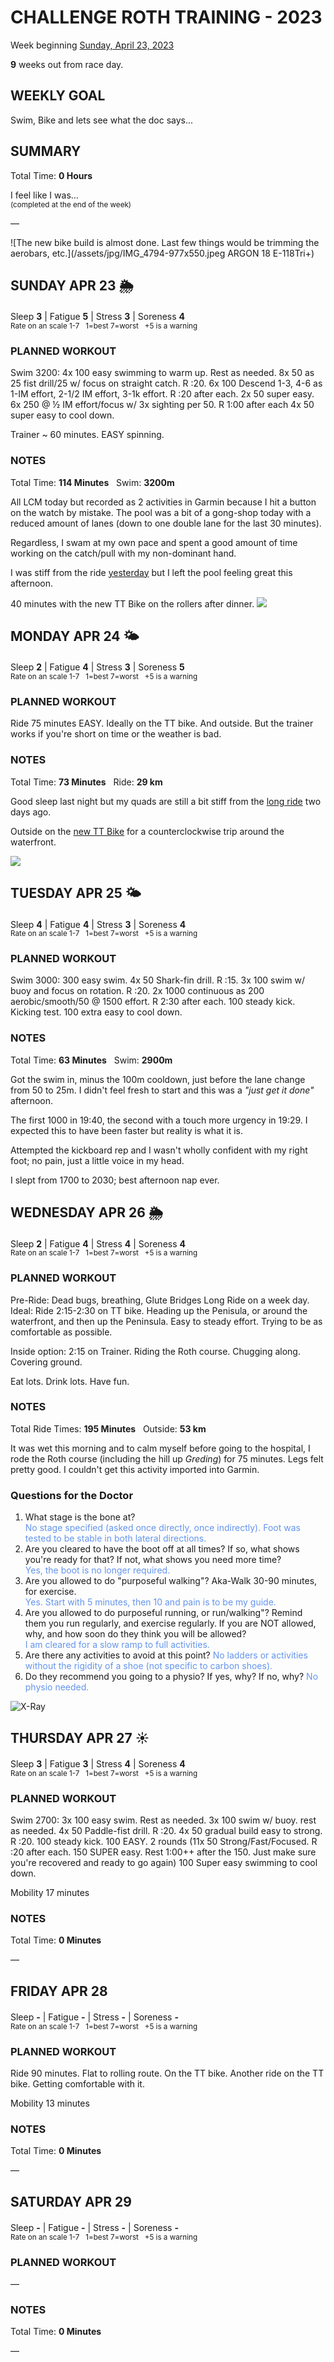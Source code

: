 # CHALLENGE ROTH TRAINING - 2023
Week beginning [Sunday, April 23, 2023](javascript:flick('sun');)

**9** weeks out from race day.

## WEEKLY GOAL
Swim, Bike and lets see what the doc says...

## SUMMARY
Total Time: **0 Hours**

I feel like I was...
<br /><sup>(completed at the end of the week)</sup>

&mdash;

![The new bike build is almost done.  Last few things would be trimming the aerobars, etc.](/assets/jpg/IMG_4794-977x550.jpeg ARGON 18 E-118Tri+)

## SUNDAY APR 23 🌦
Sleep **3** | Fatigue **5** | Stress **3** | Soreness **4**
<sup><br />Rate on an scale 1-7 &nbsp; 1=best 7=worst &nbsp; +5 is a warning</sup>

### PLANNED WORKOUT
Swim 3200:
4x 100 easy swimming to warm up. Rest as needed.
8x 50 as 25 fist drill/25 w/ focus on straight catch. R :20.
6x 100 Descend 1-3, 4-6 as 1-IM effort, 2-1/2 IM effort, 3-1k effort. R :20 after each.
2x 50 super easy.
6x 250 @ ½ IM effort/focus w/ 3x sighting per 50. R 1:00 after each
4x 50 super easy to cool down.

Trainer ~ 60 minutes. EASY spinning.

### NOTES
Total Time: **114 Minutes** &nbsp; Swim: **3200m** 

All LCM today but recorded as 2 activities in Garmin because I hit a button on the watch by mistake.  The pool was a bit of a gong-shop today with a reduced amount of lanes (down to one double lane for the last 30 minutes).  

Regardless, I swam at my own pace and spent a good amount of time working on the catch/pull with my non-dominant hand.
<!----->
I was stiff from the ride [yesterday](challenge2023-10weeksout?sat) but I left the pool feeling great this afternoon.

40 minutes with the new TT Bike on the rollers after dinner.
![](/assets/jpg/image.jpeg)

<!---->
## MONDAY APR 24 🌤
Sleep **2** | Fatigue **4** | Stress **3** | Soreness **5**
<sup><br />Rate on an scale 1-7 &nbsp; 1=best 7=worst &nbsp; +5 is a warning</sup>

### PLANNED WORKOUT
Ride 75 minutes EASY.
Ideally on the TT bike. And outside. 
But the trainer works if you're short on time or the weather is bad.

### NOTES
Total Time: **73 Minutes** &nbsp; Ride: **29 km**

Good sleep last night but my quads are still a bit stiff from the [long ride](challenge2023-10weeksout?sat) two days ago.

Outside on the [new TT Bike](javascript:flkty.select(2);) for a counterclockwise trip around the waterfront.

![](/assets/jpg/image.jpeg)

<!---->
## TUESDAY APR 25 🌤
Sleep **4** | Fatigue **4** | Stress **3** | Soreness **4**
<sup><br />Rate on an scale 1-7 &nbsp; 1=best 7=worst &nbsp; +5 is a warning</sup>

### PLANNED WORKOUT
Swim 3000:
300 easy swim.
4x 50 Shark-fin drill. R :15. 
3x 100 swim w/ buoy and focus on rotation. R :20. 
2x 1000 continuous as 200 aerobic/smooth/50 @ 1500 effort. R 2:30 after each. 
100 steady kick. Kicking test. 
100 extra easy to cool down.

### NOTES
Total Time: **63 Minutes** &nbsp; Swim: **2900m**

Got the swim in, minus the 100m cooldown, just before the lane change from 50 to 25m.  I didn't feel fresh to start and this was a _"just get it done"_ afternoon.

The first 1000 in 19:40, the second with a touch more urgency in 19:29.  I expected this to have been faster but reality is what it is.

Attempted the kickboard rep and I wasn't wholly confident with my right foot; no pain, just a little voice in my head.

I slept from 1700 to 2030; best afternoon nap ever.

<!---->
## WEDNESDAY APR 26 🌦
Sleep **2** | Fatigue **4** | Stress **4** | Soreness **4**
<sup><br />Rate on an scale 1-7 &nbsp; 1=best 7=worst &nbsp; +5 is a warning</sup>

### PLANNED WORKOUT
Pre-Ride: Dead bugs, breathing, Glute Bridges
Long Ride on a week day.
Ideal: Ride 2:15-2:30 on TT bike. Heading up the Penisula, or around the waterfront, and then up the Peninsula. 
Easy to steady effort. Trying to be as comfortable as possible. 

Inside option: 2:15 on Trainer. Riding the Roth course. 
Chugging along. Covering ground. 

Eat lots. Drink lots. Have fun.

### NOTES
Total Ride Times: **195 Minutes** &nbsp; Outside: **53 km**

It was wet this morning and to calm myself before going to the hospital, I rode the Roth course (including the hill up _Greding_) for 75 minutes.  Legs felt pretty good.  I couldn't get this activity imported into Garmin.

<!----->
### Questions for the Doctor
 
1. What stage is the bone at?<br /><span style="color:cornflowerblue;">No stage specified (asked once directly, once indirectly).  Foot was tested to be stable in both lateral directions.</span>
2. Are you cleared to have the boot off at all times? If so, what shows you're ready for that? If not, what shows you need more time?<br /><span style="color:cornflowerblue;">Yes, the boot is no longer required.</span>
3. Are you allowed to do "purposeful walking"? Aka-Walk 30-90 minutes, for exercise.<br /><span style="color:cornflowerblue;">Yes.  Start with 5 minutes, then 10 and pain is to be my guide.</span>
4. Are you allowed to do purposeful running, or run/walking"? Remind them you run regularly, and exercise regularly. If you are NOT allowed, why, and how soon do they think you will be allowed?<br /><span style="color:cornflowerblue;">I am cleared for a slow ramp to full activities.</span>
5. Are there any activities to avoid at this point? <span style="color:cornflowerblue;">No ladders or activities without the rigidity of a shoe (not specific to carbon shoes).</span>
6. Do they recommend you going to a physio? If yes, why? If no, why? <span style="color:cornflowerblue;">No physio needed.</span>

<!----->
![X-Ray](/assets/jpg/xray-20230426.jpeg)
<!---->
## THURSDAY APR 27 ☀️
Sleep **3** | Fatigue **3** | Stress **4** | Soreness **4**
<sup><br />Rate on an scale 1-7 &nbsp; 1=best 7=worst &nbsp; +5 is a warning</sup>

### PLANNED WORKOUT
Swim 2700:
3x 100 easy swim. Rest as needed.
3x 100 swim w/ buoy. rest as needed.
4x 50 Paddle-fist drill. R :20.
4x 50 gradual build easy to strong. R :20.
100 steady kick. 
100 EASY. 
2 rounds (11x 50 Strong/Fast/Focused. R :20 after each. 150 SUPER easy. Rest 1:00++ after the 150. Just make sure you're recovered and ready to go again) 
100 Super easy swimming to cool down.

Mobility 17 minutes

### NOTES
Total Time: **0 Minutes**

&mdash;  

<!---->
## FRIDAY APR 28
Sleep **-** | Fatigue **-** | Stress **-** | Soreness **-**
<sup><br />Rate on an scale 1-7 &nbsp; 1=best 7=worst &nbsp; +5 is a warning</sup>

### PLANNED WORKOUT
Ride 90 minutes. Flat to rolling route.
On the TT bike.
Another ride on the TT bike. Getting comfortable with it. 

Mobility 13 minutes

### NOTES
Total Time: **0 Minutes**

&mdash;  

<!---->
## SATURDAY APR 29
Sleep **-** | Fatigue **-** | Stress **-** | Soreness **-**
<sup><br />Rate on an scale 1-7 &nbsp; 1=best 7=worst &nbsp; +5 is a warning</sup>

### PLANNED WORKOUT
&mdash;  

### NOTES
Total Time: **0 Minutes**

&mdash;  
